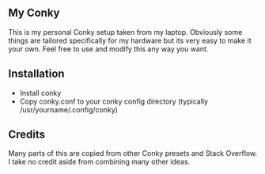 ## My Conky

This is my personal Conky setup taken from my laptop. Obviously some things are tailored specifically for my hardware but its very easy to make it your own. Feel free to use and modify this any way you want.

## Installation

* Install conky
* Copy conky.conf to your conky config directory (typically /usr/yourname/.config/conky)

## Credits

Many parts of this are copied from other Conky presets and Stack Overflow. I take no credit aside from combining many other ideas.